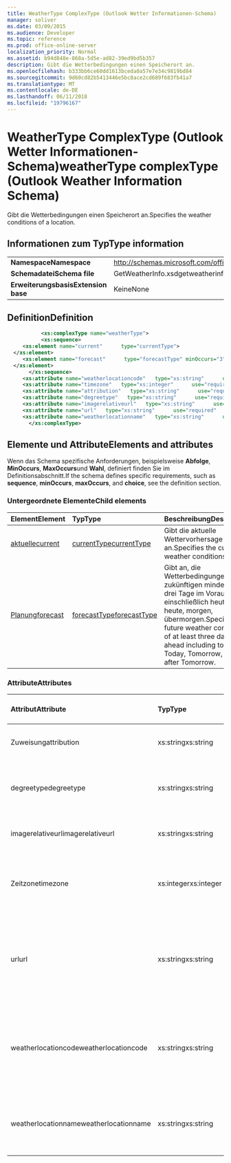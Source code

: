 ```yaml
---
title: WeatherType ComplexType (Outlook Wetter Informationen-Schema)
manager: soliver
ms.date: 03/09/2015
ms.audience: Developer
ms.topic: reference
ms.prod: office-online-server
localization_priority: Normal
ms.assetid: b94d848e-868a-5d5e-ad82-39ed9bd5b357
description: Gibt die Wetterbedingungen einen Speicherort an.
ms.openlocfilehash: b333bb6ce60dd1613bceda0a57e7e34c9819bd84
ms.sourcegitcommit: 9d60cd82b5413446e5bc8ace2cd689f683fb41a7
ms.translationtype: MT
ms.contentlocale: de-DE
ms.lasthandoff: 06/11/2018
ms.locfileid: "19796167"
---
```

# <a name="weathertype-complextype-outlook-weather-information-schema"></a><span data-ttu-id="bd88d-103">WeatherType ComplexType (Outlook Wetter Informationen-Schema)</span><span class="sxs-lookup"><span data-stu-id="bd88d-103">weatherType complexType (Outlook Weather Information Schema)</span></span>

<span data-ttu-id="bd88d-104">Gibt die Wetterbedingungen einen Speicherort an.</span><span class="sxs-lookup"><span data-stu-id="bd88d-104">Specifies the weather conditions of a location.</span></span>
  
## <a name="type-information"></a><span data-ttu-id="bd88d-105">Informationen zum Typ</span><span class="sxs-lookup"><span data-stu-id="bd88d-105">Type information</span></span>

|||
|:-----|:-----|
|<span data-ttu-id="bd88d-106">**Namespace**</span><span class="sxs-lookup"><span data-stu-id="bd88d-106">**Namespace**</span></span> <br/> |http://schemas.microsoft.com/office/outlook/15/getweatherinfo.xsd  <br/> |
|<span data-ttu-id="bd88d-107">**Schemadatei**</span><span class="sxs-lookup"><span data-stu-id="bd88d-107">**Schema file**</span></span> <br/> |<span data-ttu-id="bd88d-108">GetWeatherInfo.xsd</span><span class="sxs-lookup"><span data-stu-id="bd88d-108">getweatherinfo.xsd</span></span>  <br/> |
|<span data-ttu-id="bd88d-109">**Erweiterungsbasis**</span><span class="sxs-lookup"><span data-stu-id="bd88d-109">**Extension base**</span></span> <br/> |<span data-ttu-id="bd88d-110">Keine</span><span class="sxs-lookup"><span data-stu-id="bd88d-110">None</span></span>  <br/> |
   
## <a name="definition"></a><span data-ttu-id="bd88d-111">Definition</span><span class="sxs-lookup"><span data-stu-id="bd88d-111">Definition</span></span>

```XML
           <xs:complexType name="weatherType">
           <xs:sequence>
     <xs:element name="current"      type="currentType">
  </xs:element>  
     <xs:element name="forecast"      type="forecastType" minOccurs="3"     maxOccurs="unbounded"    >
  </xs:element>  
       </xs:sequence>
     <xs:attribute name="weatherlocationcode"   type="xs:string"      use="required"     />
     <xs:attribute name="timezone"   type="xs:integer"      use="required"     />
     <xs:attribute name="attribution"   type="xs:string"      use="required"     />
     <xs:attribute name="degreetype"   type="xs:string"      use="required"     />
     <xs:attribute name="imagerelativeurl"   type="xs:string"      use="required"     />
     <xs:attribute name="url"   type="xs:string"      use="required"     />
     <xs:attribute name="weatherlocationname"   type="xs:string"      use="required"     />
       </xs:complexType>

```

## <a name="elements-and-attributes"></a><span data-ttu-id="bd88d-112">Elemente und Attribute</span><span class="sxs-lookup"><span data-stu-id="bd88d-112">Elements and attributes</span></span>

<span data-ttu-id="bd88d-113">Wenn das Schema spezifische Anforderungen, beispielsweise **Abfolge**, **MinOccurs**, **MaxOccurs**und **Wahl**, definiert finden Sie im Definitionsabschnitt.</span><span class="sxs-lookup"><span data-stu-id="bd88d-113">If the schema defines specific requirements, such as **sequence**, **minOccurs**, **maxOccurs**, and **choice**, see the definition section.</span></span> 
  
### <a name="child-elements"></a><span data-ttu-id="bd88d-114">Untergeordnete Elemente</span><span class="sxs-lookup"><span data-stu-id="bd88d-114">Child elements</span></span>

|<span data-ttu-id="bd88d-115">**Element**</span><span class="sxs-lookup"><span data-stu-id="bd88d-115">**Element**</span></span>|<span data-ttu-id="bd88d-116">**Typ**</span><span class="sxs-lookup"><span data-stu-id="bd88d-116">**Type**</span></span>|<span data-ttu-id="bd88d-117">**Beschreibung**</span><span class="sxs-lookup"><span data-stu-id="bd88d-117">**Description**</span></span>|
|:-----|:-----|:-----|
|[<span data-ttu-id="bd88d-118">aktuelle</span><span class="sxs-lookup"><span data-stu-id="bd88d-118">current</span></span>](current-element-weathertype-complextypeoutlook-weather-information-schema.md) <br/> |[<span data-ttu-id="bd88d-119">currentType</span><span class="sxs-lookup"><span data-stu-id="bd88d-119">currentType</span></span>](currenttype-complextype-outlook-weather-information-schema.md) <br/> |<span data-ttu-id="bd88d-120">Gibt die aktuelle Wettervorhersage an.</span><span class="sxs-lookup"><span data-stu-id="bd88d-120">Specifies the current weather conditions.</span></span>  <br/> |
|[<span data-ttu-id="bd88d-121">Planung</span><span class="sxs-lookup"><span data-stu-id="bd88d-121">forecast</span></span>](forecast-element-weathertype-complextypeoutlook-weather-information-schema.md) <br/> |[<span data-ttu-id="bd88d-122">forecastType</span><span class="sxs-lookup"><span data-stu-id="bd88d-122">forecastType</span></span>](forecasttype-complextype-outlook-weather-information-schema.md) <br/> |<span data-ttu-id="bd88d-123">Gibt an, die Wetterbedingungen zukünftigen mindestens drei Tage im Voraus einschließlich heute: heute, morgen, übermorgen.</span><span class="sxs-lookup"><span data-stu-id="bd88d-123">Specifies the future weather conditions of at least three days ahead including today: Today, Tomorrow, Day after Tomorrow.</span></span>  <br/> |
   
### <a name="attributes"></a><span data-ttu-id="bd88d-124">Attribute</span><span class="sxs-lookup"><span data-stu-id="bd88d-124">Attributes</span></span>

|<span data-ttu-id="bd88d-125">**Attribut**</span><span class="sxs-lookup"><span data-stu-id="bd88d-125">**Attribute**</span></span>|<span data-ttu-id="bd88d-126">**Typ**</span><span class="sxs-lookup"><span data-stu-id="bd88d-126">**Type**</span></span>|<span data-ttu-id="bd88d-127">**Erforderlich**</span><span class="sxs-lookup"><span data-stu-id="bd88d-127">**Required**</span></span>|<span data-ttu-id="bd88d-128">**Beschreibung**</span><span class="sxs-lookup"><span data-stu-id="bd88d-128">**Description**</span></span>|<span data-ttu-id="bd88d-129">**Mögliche Werte**</span><span class="sxs-lookup"><span data-stu-id="bd88d-129">**Possible values**</span></span>|
|:-----|:-----|:-----|:-----|:-----|
|<span data-ttu-id="bd88d-130">Zuweisung</span><span class="sxs-lookup"><span data-stu-id="bd88d-130">attribution</span></span>  <br/> |<span data-ttu-id="bd88d-131">xs:string</span><span class="sxs-lookup"><span data-stu-id="bd88d-131">xs:string</span></span>  <br/> |<span data-ttu-id="bd88d-132">erforderlich</span><span class="sxs-lookup"><span data-stu-id="bd88d-132">required</span></span>  <br/> |<span data-ttu-id="bd88d-133">Gibt die Quelle der Wetterinformationen.</span><span class="sxs-lookup"><span data-stu-id="bd88d-133">Specifies the source of the weather information.</span></span>  <br/> |<span data-ttu-id="bd88d-134">Ein Wert, der den Typ xs:</span><span class="sxs-lookup"><span data-stu-id="bd88d-134">A value of the type xs:string</span></span>  <br/> |
|<span data-ttu-id="bd88d-135">degreetype</span><span class="sxs-lookup"><span data-stu-id="bd88d-135">degreetype</span></span>  <br/> |<span data-ttu-id="bd88d-136">xs:string</span><span class="sxs-lookup"><span data-stu-id="bd88d-136">xs:string</span></span>  <br/> |<span data-ttu-id="bd88d-137">erforderlich</span><span class="sxs-lookup"><span data-stu-id="bd88d-137">required</span></span>  <br/> |<span data-ttu-id="bd88d-138">Gibt die Maßeinheit für die Temperatur des Speicherorts beispielsweise Celsius.</span><span class="sxs-lookup"><span data-stu-id="bd88d-138">Specifies the unit for the temperature of the location for example, Celsius.</span></span>  <br/> |<span data-ttu-id="bd88d-139">C, F</span><span class="sxs-lookup"><span data-stu-id="bd88d-139">C, F</span></span>  <br/> |
|<span data-ttu-id="bd88d-140">imagerelativeurl</span><span class="sxs-lookup"><span data-stu-id="bd88d-140">imagerelativeurl</span></span>  <br/> |<span data-ttu-id="bd88d-141">xs:string</span><span class="sxs-lookup"><span data-stu-id="bd88d-141">xs:string</span></span>  <br/> |<span data-ttu-id="bd88d-142">erforderlich</span><span class="sxs-lookup"><span data-stu-id="bd88d-142">required</span></span>  <br/> |<span data-ttu-id="bd88d-143">Gibt die URL des Bilds für den Speicherort.</span><span class="sxs-lookup"><span data-stu-id="bd88d-143">Specifies the URL of the image for the location.</span></span>  <br/> |<span data-ttu-id="bd88d-144">Ein Wert, der den Typ xs:</span><span class="sxs-lookup"><span data-stu-id="bd88d-144">A value of the type xs:string</span></span>  <br/> |
|<span data-ttu-id="bd88d-145">Zeitzone</span><span class="sxs-lookup"><span data-stu-id="bd88d-145">timezone</span></span>  <br/> |<span data-ttu-id="bd88d-146">xs:integer</span><span class="sxs-lookup"><span data-stu-id="bd88d-146">xs:integer</span></span>  <br/> |<span data-ttu-id="bd88d-147">erforderlich</span><span class="sxs-lookup"><span data-stu-id="bd88d-147">required</span></span>  <br/> |<span data-ttu-id="bd88d-148">Gibt den Offset GMT.</span><span class="sxs-lookup"><span data-stu-id="bd88d-148">Specifies the GMT offset.</span></span>  <br/> |<span data-ttu-id="bd88d-149">Ein Wert zwischen-11 und 12 inklusive</span><span class="sxs-lookup"><span data-stu-id="bd88d-149">A value between -11 and 12 inclusive</span></span>  <br/> |
|<span data-ttu-id="bd88d-150">url</span><span class="sxs-lookup"><span data-stu-id="bd88d-150">url</span></span>  <br/> |<span data-ttu-id="bd88d-151">xs:string</span><span class="sxs-lookup"><span data-stu-id="bd88d-151">xs:string</span></span>  <br/> |<span data-ttu-id="bd88d-152">erforderlich</span><span class="sxs-lookup"><span data-stu-id="bd88d-152">required</span></span>  <br/> |<span data-ttu-id="bd88d-153">Gibt die URL für die Webseite des Diensts Wetter, die für den angegebenen Speicherort Wetterinformationen enthält.</span><span class="sxs-lookup"><span data-stu-id="bd88d-153">Specifies the URL for the web page of the weather service that contains weather information for the specified location.</span></span>  <br/> |<span data-ttu-id="bd88d-154">Ein Wert, der den Typ xs:</span><span class="sxs-lookup"><span data-stu-id="bd88d-154">A value of the type xs:string</span></span>  <br/> |
|<span data-ttu-id="bd88d-155">weatherlocationcode</span><span class="sxs-lookup"><span data-stu-id="bd88d-155">weatherlocationcode</span></span>  <br/> |<span data-ttu-id="bd88d-156">xs:string</span><span class="sxs-lookup"><span data-stu-id="bd88d-156">xs:string</span></span>  <br/> |<span data-ttu-id="bd88d-157">erforderlich</span><span class="sxs-lookup"><span data-stu-id="bd88d-157">required</span></span>  <br/> |<span data-ttu-id="bd88d-158">Gibt den Code, der mit dem Speicherort zum unterscheiden von mehreren Standorten mit dem gleichen Namen zugeordnet ist.</span><span class="sxs-lookup"><span data-stu-id="bd88d-158">Specifies the code that is associated with the location used to distinguish multiple location that have the same name.</span></span>  <br/> |<span data-ttu-id="bd88d-159">Ein Wert, der den Typ xs:</span><span class="sxs-lookup"><span data-stu-id="bd88d-159">A value of the type xs:string</span></span>  <br/> |
|<span data-ttu-id="bd88d-160">weatherlocationname</span><span class="sxs-lookup"><span data-stu-id="bd88d-160">weatherlocationname</span></span>  <br/> |<span data-ttu-id="bd88d-161">xs:string</span><span class="sxs-lookup"><span data-stu-id="bd88d-161">xs:string</span></span>  <br/> |<span data-ttu-id="bd88d-162">erforderlich</span><span class="sxs-lookup"><span data-stu-id="bd88d-162">required</span></span>  <br/> |<span data-ttu-id="bd88d-163">Gibt den Namen des Speicherorts, der angezeigt wird im Dropdown-Steuerelement.</span><span class="sxs-lookup"><span data-stu-id="bd88d-163">Specifies the name of the location that appears in the drop-down control.</span></span>  <br/> |<span data-ttu-id="bd88d-164">Ein Wert, der den Typ xs:</span><span class="sxs-lookup"><span data-stu-id="bd88d-164">A value of the type xs:string</span></span>  <br/> |
   

